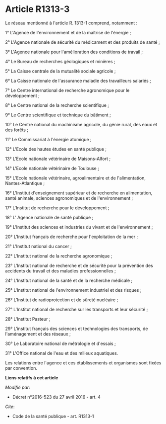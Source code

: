 # Article R1313-3

Le réseau mentionné à l'article R. 1313-1 comprend, notamment : 

1° L'Agence de l'environnement et de la maîtrise de l'énergie ; 

2° L'Agence nationale de sécurité du médicament et des produits de santé ; 

3° L'Agence nationale pour l'amélioration des conditions de travail ; 

4° Le Bureau de recherches géologiques et minières ; 

5° La Caisse centrale de la mutualité sociale agricole ; 

6° La Caisse nationale de l'assurance maladie des travailleurs salariés ; 

7° Le Centre international de recherche agronomique pour le développement ; 

8° Le Centre national de la recherche scientifique ; 

9° Le Centre scientifique et technique du bâtiment ; 

10° Le Centre national du machinisme agricole, du génie rural, des eaux et des forêts ; 

11° Le Commissariat à l'énergie atomique ; 

12° L'Ecole des hautes études en santé publique ; 

13° L'Ecole nationale vétérinaire de Maisons-Alfort ; 

14° L'Ecole nationale vétérinaire de Toulouse ; 

15° L'Ecole nationale vétérinaire, agroalimentaire et de l'alimentation, Nantes-Atlantique ; 

16° L'Institut d'enseignement supérieur et de recherche en alimentation, santé animale, sciences agronomiques et de
l'environnement ; 

17° L'Institut de recherche pour le développement ; 

18° L'   Agence nationale de santé publique ; 

19° L'Institut des sciences et industries du vivant et de l'environnement ; 

20° L'Institut français de recherche pour l'exploitation de la mer ; 

21° L'Institut national du cancer ; 

22° L'Institut national de la recherche agronomique ; 

23° L'Institut national de recherche et de sécurité pour la prévention des accidents du travail et des maladies
professionnelles ; 

24° L'Institut national de la santé et de la recherche médicale ; 

25° L'Institut national de l'environnement industriel et des risques ; 

26° L'Institut de radioprotection et de sûreté nucléaire ; 

27° L'Institut national de recherche sur les transports et leur sécurité ; 

28° L'Institut Pasteur ; 

29° L'institut français des sciences et technologies des transports, de l'aménagement et des réseaux ; 

30° Le Laboratoire national de métrologie et d'essais ; 

31° L'Office national de l'eau et des milieux aquatiques. 

Les relations entre l'agence et ces établissements et organismes sont fixées par convention.

**Liens relatifs à cet article**

_Modifié par_:

  - Décret n°2016-523 du 27 avril 2016 - art. 4

_Cite_:

  - Code de la santé publique - art. R1313-1
